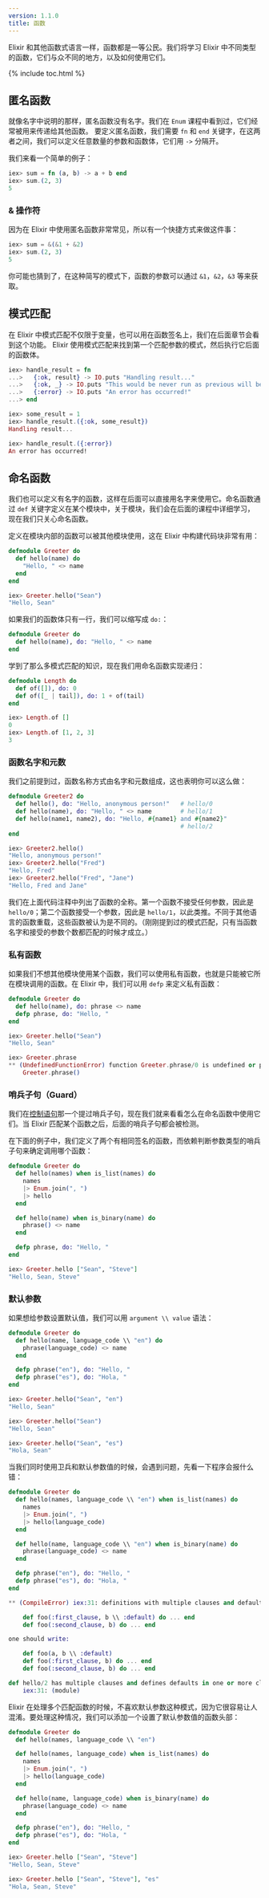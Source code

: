 ```yaml
---
version: 1.1.0
title: 函数
---
```


Elixir 和其他函数式语言一样，函数都是一等公民。我们将学习 Elixir 中不同类型的函数，它们与众不同的地方，以及如何使用它们。

{% include toc.html %}

## 匿名函数

就像名字中说明的那样，匿名函数没有名字。我们在 `Enum` 课程中看到过，它们经常被用来传递给其他函数。
要定义匿名函数，我们需要 `fn` 和 `end` 关键字，在这两者之间，我们可以定义任意数量的参数和函数体，它们用 `->` 分隔开。

我们来看一个简单的例子：

```elixir
iex> sum = fn (a, b) -> a + b end
iex> sum.(2, 3)
5
```

###  & 操作符

因为在 Elixir 中使用匿名函数非常常见，所以有一个快捷方式来做这件事：

```elixir
iex> sum = &(&1 + &2)
iex> sum.(2, 3)
5
```

你可能也猜到了，在这种简写的模式下，函数的参数可以通过 `&1`，`&2`，`&3` 等来获取。

## 模式匹配

在 Elixir 中模式匹配不仅限于变量，也可以用在函数签名上，我们在后面章节会看到这个功能。
Elixir 使用模式匹配来找到第一个匹配参数的模式，然后执行它后面的函数体。

```elixir
iex> handle_result = fn
...>   {:ok, result} -> IO.puts "Handling result..."
...>   {:ok, _} -> IO.puts "This would be never run as previous will be matched beforehand."
...>   {:error} -> IO.puts "An error has occurred!"
...> end

iex> some_result = 1
iex> handle_result.({:ok, some_result})
Handling result...

iex> handle_result.({:error})
An error has occurred!
```

## 命名函数

我们也可以定义有名字的函数，这样在后面可以直接用名字来使用它。命名函数通过 `def` 关键字定义在某个模块中，关于模块，我们会在后面的课程中详细学习，
现在我们只关心命名函数。

定义在模块内部的函数可以被其他模块使用，这在 Elixir 中构建代码块非常有用：

```elixir
defmodule Greeter do
  def hello(name) do
    "Hello, " <> name
  end
end

iex> Greeter.hello("Sean")
"Hello, Sean"
```

如果我们的函数体只有一行，我们可以缩写成 `do:`：

```elixir
defmodule Greeter do
  def hello(name), do: "Hello, " <> name
end
```

学到了那么多模式匹配的知识，现在我们用命名函数实现递归：

```elixir
defmodule Length do
  def of([]), do: 0
  def of([_ | tail]), do: 1 + of(tail)
end

iex> Length.of []
0
iex> Length.of [1, 2, 3]
3
```

### 函数名字和元数

我们之前提到过，函数名称方式由名字和元数组成，这也表明你可以这么做：

```elixir
defmodule Greeter2 do
  def hello(), do: "Hello, anonymous person!"   # hello/0
  def hello(name), do: "Hello, " <> name        # hello/1
  def hello(name1, name2), do: "Hello, #{name1} and #{name2}"
                                                # hello/2
end

iex> Greeter2.hello()
"Hello, anonymous person!"
iex> Greeter2.hello("Fred")
"Hello, Fred"
iex> Greeter2.hello("Fred", "Jane")
"Hello, Fred and Jane"
```

我们在上面代码注释中列出了函数的全称。第一个函数不接受任何参数，因此是 `hello/0`；第二个函数接受一个参数，因此是 `hello/1`，以此类推。不同于其他语言的函数重载，这些函数被认为是不同的。（刚刚提到过的模式匹配，只有当函数名字和接受的参数个数都匹配的时候才成立。）

### 私有函数

如果我们不想其他模块使用某个函数，我们可以使用私有函数，也就是只能被它所在模块调用的函数。在 Elixir 中，我们可以用 `defp` 来定义私有函数：

```elixir
defmodule Greeter do
  def hello(name), do: phrase <> name
  defp phrase, do: "Hello, "
end

iex> Greeter.hello("Sean")
"Hello, Sean"

iex> Greeter.phrase
** (UndefinedFunctionError) function Greeter.phrase/0 is undefined or private
    Greeter.phrase()
```

### 哨兵子句（Guard）

我们在[控制语句](../control-structures)那一个提过哨兵子句，现在我们就来看看怎么在命名函数中使用它们。当 Elixir 匹配某个函数之后，后面的哨兵子句都会被检测。

在下面的例子中，我们定义了两个有相同签名的函数，而依赖判断参数类型的哨兵子句来确定调用哪个函数：

```elixir
defmodule Greeter do
  def hello(names) when is_list(names) do
    names
    |> Enum.join(", ")
    |> hello
  end

  def hello(name) when is_binary(name) do
    phrase() <> name
  end

  defp phrase, do: "Hello, "
end

iex> Greeter.hello ["Sean", "Steve"]
"Hello, Sean, Steve"
```

### 默认参数

如果想给参数设置默认值，我们可以用 `argument \\ value` 语法：

```elixir
defmodule Greeter do
  def hello(name, language_code \\ "en") do
    phrase(language_code) <> name
  end

  defp phrase("en"), do: "Hello, "
  defp phrase("es"), do: "Hola, "
end

iex> Greeter.hello("Sean", "en")
"Hello, Sean"

iex> Greeter.hello("Sean")
"Hello, Sean"

iex> Greeter.hello("Sean", "es")
"Hola, Sean"
```

当我们同时使用卫兵和默认参数值的时候，会遇到问题，先看一下程序会报什么错：

```elixir
defmodule Greeter do
  def hello(names, language_code \\ "en") when is_list(names) do
    names
    |> Enum.join(", ")
    |> hello(language_code)
  end

  def hello(name, language_code \\ "en") when is_binary(name) do
    phrase(language_code) <> name
  end

  defp phrase("en"), do: "Hello, "
  defp phrase("es"), do: "Hola, "
end

** (CompileError) iex:31: definitions with multiple clauses and default values require a header. Instead of:

    def foo(:first_clause, b \\ :default) do ... end
    def foo(:second_clause, b) do ... end

one should write:

    def foo(a, b \\ :default)
    def foo(:first_clause, b) do ... end
    def foo(:second_clause, b) do ... end

def hello/2 has multiple clauses and defines defaults in one or more clauses
    iex:31: (module)
```

Elixir 在处理多个匹配函数的时候，不喜欢默认参数这种模式，因为它很容易让人混淆。要处理这种情况，我们可以添加一个设置了默认参数值的函数头部：

```elixir
defmodule Greeter do
  def hello(names, language_code \\ "en")

  def hello(names, language_code) when is_list(names) do
    names
    |> Enum.join(", ")
    |> hello(language_code)
  end

  def hello(name, language_code) when is_binary(name) do
    phrase(language_code) <> name
  end

  defp phrase("en"), do: "Hello, "
  defp phrase("es"), do: "Hola, "
end

iex> Greeter.hello ["Sean", "Steve"]
"Hello, Sean, Steve"

iex> Greeter.hello ["Sean", "Steve"], "es"
"Hola, Sean, Steve"
```
